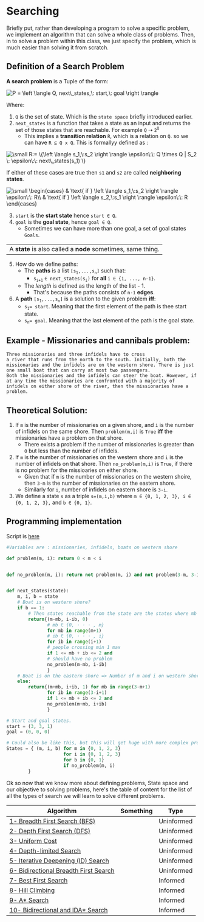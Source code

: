 # Searching
Briefly put, rather than developing a program to solve a specific problem, we implement an algorithm that can solve a whole class of problems. Then, in to solve a problem within this class, we just specify the problem, which is much easier than solving it from scratch.

## Definition of a Search Problem
**A search problem** is a Tuple of the form:

<img src="https://latex.codecogs.com/png.latex?\dpi{150}&space;\bg_black&space;P&space;=&space;\left&space;\langle&space;Q,&space;next\_states,\:&space;start,\:&space;goal&space;\right&space;\rangle" title="P = \left \langle Q, next\_states,\: start,\: goal \right \rangle" />

Where:
1. `Q` is the set of state. Which is the `state space` briefly introduced earlier.
2. `next_states` is a function that takes a state as an input and returns the set of those states that are reachable. For example `Q` &#10141; `2`<sup>`Q`</sup>
   - This implies a **transition relation** `R`, which is a relation on `Q`. so we can have `R ⊆ Q x Q`. This is formallyy defined as :

<img src="https://latex.codecogs.com/png.latex?\dpi{150}&space;\bg_black&space;\small&space;R:=&space;\{\left&space;\langle&space;s_1,\:s_2&space;\right&space;\rangle&space;\epsilon\:\:&space;Q&space;\times&space;Q&space;|&space;S_2&space;\:&space;\epsilon\:\:&space;next\_states(s_1)&space;\}" title="\small R:= \{\left \langle s_1,\:s_2 \right \rangle \epsilon\:\: Q \times Q | S_2 \: \epsilon\:\: next\_states(s_1) \}" />

If either of these cases are true then `s1` and `s2` are called **neighboring states**.

<img src="https://latex.codecogs.com/png.latex?\dpi{150}&space;\bg_black&space;\small&space;\begin{cases}&space;&&space;\text{&space;if&space;}&space;\left&space;\langle&space;s_1,\:s_2&space;\right&space;\rangle&space;\epsilon\:\:&space;R\\&space;&&space;\text{&space;if&space;}&space;\left&space;\langle&space;s_2,\:s_1&space;\right&space;\rangle&space;\epsilon\:\:&space;R&space;\end{cases}" title="\small \begin{cases} & \text{ if } \left \langle s_1,\:s_2 \right \rangle \epsilon\:\: R\\ & \text{ if } \left \langle s_2,\:s_1 \right \rangle \epsilon\:\: R \end{cases}" />

3. `start` is the **start state** hence `start ∈ Q`.
4. `goal` is the **goal state**, hence `goal ∈ Q`.
   - Sometimes we can have more than one goal, a set of goal states `Goals`.

<table><tr><td>A <b>state</b> is also called a <b>node</b> sometimes, same thing.</td></tr></table>

5. How do we define paths:
   - The **paths** is a list `[s`<sub>`1`</sub>`,...,s`<sub>`n`</sub>`]` such that:
     -  `s`<sub>`i+1`</sub> `∈ next_states(s`<sub>`i`</sub>`)` for **all** `i ∈ {1, ..., n-1}`.
   - The *length* is defined as the length of the list - 1.
     - That's because the paths consists of `n-1` **edges**.
6. A **path** `[s`<sub>`1`</sub>`,...,s`<sub>`n`</sub>`]`  is a solution to the given problem **iff**:
   - `s`<sub>`1`</sub>`= start`. Meaning that the first element of the path is thee start state.
   - `s`<sub>`n`</sub>`= goal`. Meaning that the last element of the path is the goal state.
## Example - Missionaries and cannibals problem:

```
Three missionaries and three infidels have to cross
a river that runs from the north to the south. Initially, both the missionaries and the infidels are on the western shore. There is just one small boat that can carry at most two passengers.
Both the missionaries and the infidels can steer the boat. However, if at any time the missionaries are confronted with a majority of infidels on either shore of the river, then the missionaries have a problem.
```

## Theoretical Solution:
1. If `m` is the number of missionaries on a given shore, and `i` is the number of infidels on the same shore. Then `problem(m,i)` is `True` **iff** the missionaries have a problem on that shore.
    - There exists a problem if the number of missionaries is greater than `0` but less than the number of infidels.
2. If `m` is the number of missionaries on the western shore and `i` is the number of infidels on that shore. Then `no_problem(m,i)` is `True`, if there is no problem for the missioaries on either shore.
   - Given that if `m` is the number of missionaries on the western shoire, then `3-m` is the number of missionaries on the eastern shore.
   - Similarly for `i`, number of infidels on eastern shore is `3-i`.
3. We define a state `s` as a triple `s=(m,i,b)` where `m ∈ {0, 1, 2, 3}, i ∈ {0, 1, 2, 3},` and `b ∈ {0, 1}`.


## Programming implementation
Script is [here](../472-Artifical_Intelligence/Scripts/1-Missionaries.py)
```py
#Variables are : missionaries, infidels, boats on western shore

def problem(m, i): return 0 < m < i


def no_problem(m, i): return not problem(m, i) and not problem(3-m, 3-i)


def next_states(state):
    m, i, b = state
    # Boat is on western shore?
    if b == 1:
        # Then states reachable from the state are the states where mb and ib cross the river so m-mb missionaries and i-ib infidels remain on the western shore.
        return{(m-mb, i-ib, 0)
               # mb ∈ {0, · · · , m}
               for mb in range(m+1)
               # ib ∈ {0, · · · , i}
               for ib in range(i+1)
               # people crossing min 1 max
               if 1 <= mb + ib <= 2 and
               # should have no problem
               no_problem(m-mb, i-ib)
               }
    # Boat is on the eastern shore => Number of m and i on western shore increased.
    else:
        return{(m+mb, i+ib, 1) for mb in range(3-m+1)
               for ib in range(3-i+1)
               if 1 <= mb + ib <= 2 and
               no_problem(m+mb, i+ib)
               }

# Start and goal states.
start = (3, 3, 1)
goal = (0, 0, 0)

# Could also be like this, but this will get huge with more complex problems.
States = { (m, i, b) for m in {0, 1, 2, 3}
                     for i in {0, 1, 2, 3}
                     for b in {0, 1}
                     if no_problem(m, i)
        }
```


Ok so now that we know more about defining problems, State space and our objective to solving problems, here's the table of content for the list of all the types of search we will learn to solve different problems.

|Algorithm| Something | Type|
|------------------|--------------------|----
|[1- Breadth First Search (BFS)](2.2-Breadth_First.md)| | Uninformed
|[2- Depth First Search (DFS)](2.3-Depth_First.md)| | Uninformed
|[3- Uniform Cost](2.4-Uniform_cost.md) || Uninformed
|[4- Depth-limited Search](2.5-Depth_limited.md)||Uninformed
|[5- Iterative Deepening (ID) Search](2.6-Iterative_Deepening.md)| | Uninformed
|[6- Bidirectional Breadth First Search](2.7-Bidirectional_BFS.md)|| Uninformed
|[7- Best First Search](2.8-Best-First.md)| | Informed
|[8- Hill Climbing](2.9-Hill_Climbing.md)|  | Informed
|[9- A* Search](2.10-A^.md)|  | Informed
|[10- Bidirectional and IDA* Search](2.11-A^_and_IDA^.md)|  | Informed
